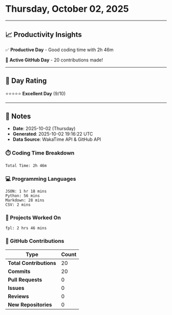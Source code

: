 # Thursday, October 02, 2025

---

## 📈 Productivity Insights

✅ **Productive Day** - Good coding time with 2h 46m

🚀 **Active GitHub Day** - 20 contributions made!

---

## 🎯 Day Rating

⭐⭐⭐⭐⭐ **Excellent Day** (9/10)

---

## 📝 Notes

- **Date**: 2025-10-02 (Thursday)
- **Generated**: 2025-10-02 19:16:22 UTC
- **Data Source**: WakaTime API & GitHub API


### ⏱️ Coding Time Breakdown

```
Total Time: 2h 46m
```

### 💻 Programming Languages

```
JSON: 1 hr 18 mins
Python: 56 mins
Markdown: 28 mins
CSV: 2 mins
```

### 📂 Projects Worked On

```
fpl: 2 hrs 46 mins

```


### 🐙 GitHub Contributions

| Type | Count |
|------|-------|
| **Total Contributions** | 20 |
| **Commits** | 20 |
| **Pull Requests** | 0 |
| **Issues** | 0 |
| **Reviews** | 0 |
| **New Repositories** | 0 |

